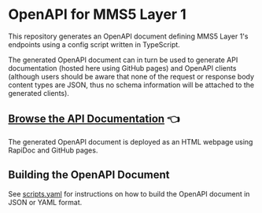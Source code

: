 # OpenAPI for MMS5 Layer 1

This repository generates an OpenAPI document defining MMS5 Layer 1's endpoints using a config script written in TypeScript.

The generated OpenAPI document can in turn be used to generate API documentation (hosted here using GitHub pages) and OpenAPI clients (although users should be aware that none of the request or response body content types are JSON, thus no schema information will be attached to the generated clients).

## [Browse the API Documentation](https://www.openmbee.org/mms5-layer1-openapi/) 👈

The generated OpenAPI document is deployed as an HTML webpage using RapiDoc and GitHub pages.


## Building the OpenAPI Document

See [scripts.yaml](./scripts.yaml) for instructions on how to build the OpenAPI document in JSON or YAML format.

